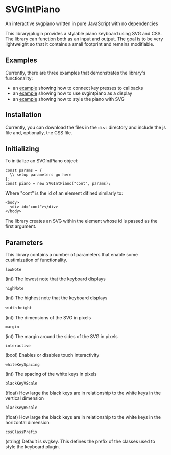 # SVGIntPiano

An interactive svgpiano written in pure JavaScript with no dependencies

This library/plugin provides a stylable piano keyboard using SVG and CSS. The library
can function both as an input and output. The goal is to be very lightweight so that it contains a small footprint and remains modifiable. 

## Examples

Currently, there are three examples that demonstrates the library's functionality:

- an [example](https://tmroyal.github.io/svgintpiano/examples/eventSubscription.html) showing how to connect key presses to callbacks
- an [example](https://tmroyal.github.io/svgintpiano/examples/chordDisplayer.html) showing how to use svgintpiano as a display
- an [example](https://tmroyal.github.io/svgintpiano/examples/keyboardStyling.html) showing how to style the piano with SVG

## Installation

Currently, you can download the files in the `dist` directory and include the js file and, optionally, the CSS file.

## Initializing

To initialize an SVGIntPiano object:

```
const params = {
  \\ setup parameters go here
};
const piano = new SVGIntPiano("cont", params);
```

Where "cont" is the id of an element difined similarly to:

```
<body>
  <div id="cont"></div>
</body>
```

The library creates an SVG within the element whose id is passed as the first argument.

## Parameters

This library contains a number of parameters that enable some custimization of functionality.

```lowNote```

(int) The lowest note that the keyboard displays

```highNote```

(int) The highest note that the keyboard displays

```width```
```height```

(int) The dimensions of the SVG in pixels

```margin```

(int) The margin around the sides of the SVG in pixels

```interactive```

(bool) Enables or disables touch interactivity

```whiteKeySpacing```

(int) The spacing of the white keys in pixels

```blackKeyVScale```

(float) How large the black keys are in relationship to the white keys in the 
vertical dimension

```blackKeyHScale```

(float) How large the black keys are in relationship to the white keys in the 
horizontal dimension

```cssClassPrefix```

(string) Default is svgkey. This defines the prefix of the classes used to style the 
keyboard plugin.



